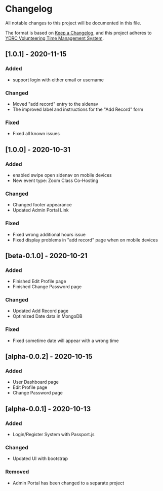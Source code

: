# Changelog
All notable changes to this project will be documented in this file.

The format is based on [Keep a Changelog](https://keepachangelog.com/en/1.0.0/),
and this project adheres to [YDRC Volunteering Time Management System](https://github.com/o0River0o/YDRCVTMS).

## [1.0.1] - 2020-11-15
### Added
- support login with either email or username

### Changed
- Moved "add record" entry to the sidenav
- The improved label and instructions for the "Add Record" form

### Fixed
- Fixed all known issues

## [1.0.0] - 2020-10-31
### Added
- enabled swipe open sidenav on mobile devices
- New event type: Zoom Class Co-Hosting

### Changed
- Changed footer appearance
- Updated Admin Portal Link

### Fixed
- Fixed wrong additional hours issue
- Fixed display problems in "add record" page when on mobile devices

## [beta-0.1.0] - 2020-10-21
### Added
- Finished Edit Profile page
- Finished Change Password page

### Changed
- Updated Add Record page
- Optimized Date data in MongoDB

### Fixed
- Fixed sometime date will appear with a wrong time

## [alpha-0.0.2] - 2020-10-15
### Added
- User Dashboard page
- Edit Profile page
- Change Password page

## [alpha-0.0.1] - 2020-10-13
### Added
- Login/Register System with Passport.js

### Changed
- Updated UI with bootstrap

### Removed
- Admin Portal has been changed to a separate project
